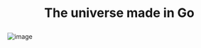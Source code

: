 # <p align="center">The universe made in Go</p>
![image](https://github.com/GuiSantos03/Goverse/assets/80357151/71f71883-a05c-4600-84b2-f01cdeda50b2)


